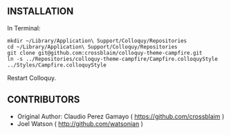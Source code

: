 ## INSTALLATION

In Terminal:

    mkdir ~/Library/Application\ Support/Colloquy/Repositories
    cd ~/Library/Application\ Support/Colloquy/Repositories
    git clone git@github.com:crossblaim/colloquy-theme-campfire.git
    ln -s ../Repositories/colloquy-theme-campfire/Campfire.colloquyStyle ../Styles/Campfire.colloquyStyle

Restart Colloquy.

## CONTRIBUTORS

* Original Author: Claudio Perez Gamayo ( https://github.com/crossblaim )
* Joel Watson ( http://github.com/watsonian )